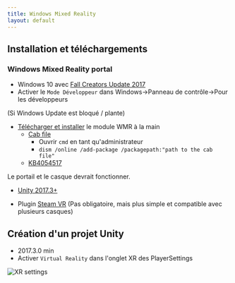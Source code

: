 ```yaml
---
title: Windows Mixed Reality
layout: default
---
```


## Installation et téléchargements

### Windows Mixed Reality portal

- Windows 10 avec [Fall Creators Update 2017]( https://support.microsoft.com/en-us/help/4045820)
- Activer le `Mode Développeur` dans Windows->Panneau de contrôle->Pour les développeurs

(Si Windows Update est bloqué / plante)
- [Télécharger et installer](https://docs.microsoft.com/fr-fr/windows/application-management/manage-windows-mixed-reality) le module WMR à la main
    - [Cab file](http://download.microsoft.com/download/6/F/8/6F816172-AC7D-4F45-B967-D573FB450CB7/Microsoft-Windows-Holographic-Desktop-FOD-Package.cab)
        - Ouvrir `cmd` en tant qu'administrateur
        - `dism /online /add-package /packagepath:"path to the cab file"`
    - [KB4054517](https://www.catalog.update.microsoft.com/Search.aspx?q=KB4054517)

Le portail et le casque devrait fonctionner.

- [Unity 2017.3+](https://unity3d.com/fr/get-unity/update)

- Plugin [Steam VR](https://assetstore.unity.com/packages/templates/systems/steamvr-plugin-32647)
  (Pas obligatoire, mais plus simple et compatible avec plusieurs casques)

## Création d'un projet Unity

- 2017.3.0 min
- Activer `Virtual Reality` dans l'onglet XR des PlayerSettings

![XR settings]({{site.url}}/static/content/unity/xr.png)